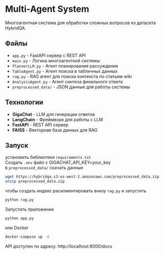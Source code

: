 # Multi-Agent System

Многоагентная система для обработки сложных вопросов из датасета HybridQA.

## Файлы

- `app.py` - FastAPI сервер с REST API
- `main.py` - Логика многоагентной системы
- `PlannerLLM.py` - Агент планирования рассуждения
- `TableAgent.py` - Агент поиска в табличных данных
- `rag.py` - RAG агент для поиска контекста по статьям wiki
- `AnalysisAgent.py` - Агент синтеза финального ответа
- `preprocessed_data/` - JSON данные для работы системы

## Технологии

- **GigaChat** - LLM для генерации ответов
- **LangChain** - Фреймворк для работы с LLM
- **FastAPI** - REST API сервер
- **FAISS** - Векторная база данных для RAG

## Запуск
установить библиотеки `requirements.txt`\
Создать `.env` файл с GIGACHAT_API_KEY=your_key\
в `preprocessed_data/` скачать данные
```bash
wget https://hybridqa.s3-us-west-2.amazonaws.com/preprocessed_data.zip
unzip preprocessed_data.zip
```
чтобы создать индекс раскоментировать внизу `rag.py` и запустить
```bash
python rag.py
```
Запустить приложение
```bash
python app.py
```
или Docker
```bash
docker-compose up -d
```

API доступен по адресу: http://localhost:8000/docs

